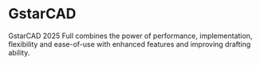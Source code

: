 # GstarCAD
GstarCAD 2025 Full combines the power of performance, implementation, flexibility and ease-of-use with enhanced features and improving drafting ability.
